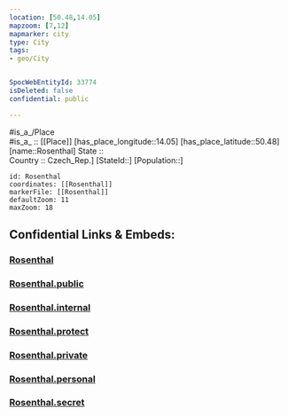 ```yaml
---
location: [50.48,14.05] 
mapzoom: [7,12] 
mapmarker: city 
type: City
tags:
- geo/City


SpocWebEntityId: 33774
isDeleted: false
confidential: public

---
```

#is_a_/Place  
#is_a_ :: [[Place]] 
[has_place_longitude::14.05] 
[has_place_latitude::50.48] 
[name::Rosenthal] 
State ::  
Country :: Czech_Rep.] 
[StateId::] 
[Population::] 



```leaflet
id: Rosenthal
coordinates: [[Rosenthal]] 
markerFile: [[Rosenthal]] 
defaultZoom: 11 
maxZoom: 18
```


## Confidential Links & Embeds: 

### [Rosenthal](/_Standards/Earth/Continent/Europe/Europe~Central/Czech_Republic/regions~Czech_Republic/Ústecký/City/Rosenthal.md) 

### [Rosenthal.public](/_public/Earth/Continent/Europe/Europe~Central/Czech_Republic/regions~Czech_Republic/Ústecký/City/Rosenthal.public.md) 

### [Rosenthal.internal](/_internal/Earth/Continent/Europe/Europe~Central/Czech_Republic/regions~Czech_Republic/Ústecký/City/Rosenthal.internal.md) 

### [Rosenthal.protect](/_protect/Earth/Continent/Europe/Europe~Central/Czech_Republic/regions~Czech_Republic/Ústecký/City/Rosenthal.protect.md) 

### [Rosenthal.private](/_private/Earth/Continent/Europe/Europe~Central/Czech_Republic/regions~Czech_Republic/Ústecký/City/Rosenthal.private.md) 

### [Rosenthal.personal](/_personal/Earth/Continent/Europe/Europe~Central/Czech_Republic/regions~Czech_Republic/Ústecký/City/Rosenthal.personal.md) 

### [Rosenthal.secret](/_secret/Earth/Continent/Europe/Europe~Central/Czech_Republic/regions~Czech_Republic/Ústecký/City/Rosenthal.secret.md)

